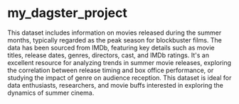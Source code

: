 # my_dagster_project

This dataset includes information on movies released during the summer months, typically regarded as the peak season for blockbuster films. The data has been sourced from IMDb, featuring key details such as movie titles, release dates, genres, directors, cast, and IMDb ratings. It's an excellent resource for analyzing trends in summer movie releases, exploring the correlation between release timing and box office performance, or studying the impact of genre on audience reception. This dataset is ideal for data enthusiasts, researchers, and movie buffs interested in exploring the dynamics of summer cinema.
